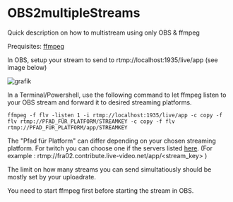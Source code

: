 # OBS2multipleStreams
Quick description on how to multistream using only OBS &amp; ffmpeg

Prequisites: [ffmpeg](https://ffmpeg.org/)

In OBS, setup your stream to send to rtmp://localhost:1935/live/app (see image below)

![grafik](https://github.com/sc2de/OBS2multipleStreams/assets/40400000/3849e460-bea4-4ceb-a8f3-5b6b04efdbd9)


In a Terminal/Powershell, use the following command to let ffmpeg listen to your OBS stream and forward it to desired streaming platforms.

`ffmpeg -f flv -listen 1 -i rtmp://localhost:1935/live/app -c copy -f flv rtmp://PFAD_FÜR_PLATFORM/STREAMKEY -c copy -f flv rtmp://PFAD_FÜR_PLATFORM/app/STREAMKEY`

The "Pfad für Platform" can differ depending on your chosen streaming platform. For twitch you can choose one if the servers listed [here](https://help.twitch.tv/s/twitch-ingest-recommendation). (For example : rtmp://fra02.contribute.live-video.net/app/<stream_key> )

The limit on how many streams you can send simultatiously should be mostly set by your uploadrate.


You need to start ffmpeg first before starting the stream in OBS.
